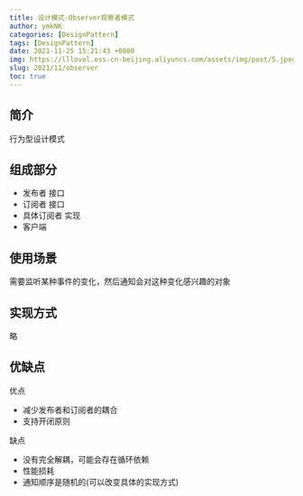 ```yaml
---
title: 设计模式-Observer观察者模式
author: ymkNK
categories: [DesignPattern]
tags: [DesignPattern]
date: 2021-11-25 15:21:43 +0800
img: https://lllovol.oss-cn-beijing.aliyuncs.com/assets/img/post/5.jpeg
slug: 2021/11/observer
toc: true
---
```

## 简介
行为型设计模式

## 组成部分
- 发布者 接口
- 订阅者 接口
- 具体订阅者 实现
- 客户端

## 使用场景
需要监听某种事件的变化，然后通知会对这种变化感兴趣的对象

## 实现方式
略

## 优缺点
优点
- 减少发布者和订阅者的耦合
- 支持开闭原则

缺点
- 没有完全解耦，可能会存在循环依赖
- 性能损耗
- 通知顺序是随机的(可以改变具体的实现方式)